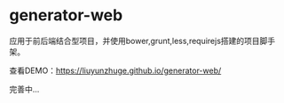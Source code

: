 # generator-web
应用于前后端结合型项目，并使用bower,grunt,less,requirejs搭建的项目脚手架。

查看DEMO：https://liuyunzhuge.github.io/generator-web/

完善中...
